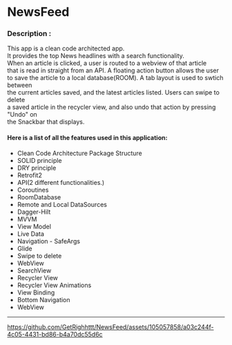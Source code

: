 # NewsFeed

### Description :

<p>This app is a clean code architected app.<br>
It provides the top News headlines with a search functionality.<br>
When an article is clicked, a user is routed to a webview of that article<br>
that is read in straight from an API. A floating action button allows the user<br>
to save the article to a local database(ROOM). A tab layout is used to swtich between<br>
the current articles saved, and the latest articles listed. Users can swipe to delete<br>
a saved article in the recycler view, and also undo that action by pressing "Undo" on<br>
the Snackbar that displays.

#### Here is a list of all the features used in this application:

- Clean Code Architecture Package Structure
- SOLID principle
- DRY principle
- Retrofit2
- API(2 different functionalities.)
- Coroutines
- RoomDatabase
- Remote and Local DataSources
- Dagger-Hilt
- MVVM
- View Model
- Live Data
- Navigation - SafeArgs
- Glide
- Swipe to delete
- WebView
- SearchView
- Recycler View
- Recycler View Animations
- View Binding
- Bottom Navigation
- WebView
<hr>


https://github.com/GetRighhttt/NewsFeed/assets/105057858/a03c244f-4c05-4431-bd86-b4a70dc55d6c
